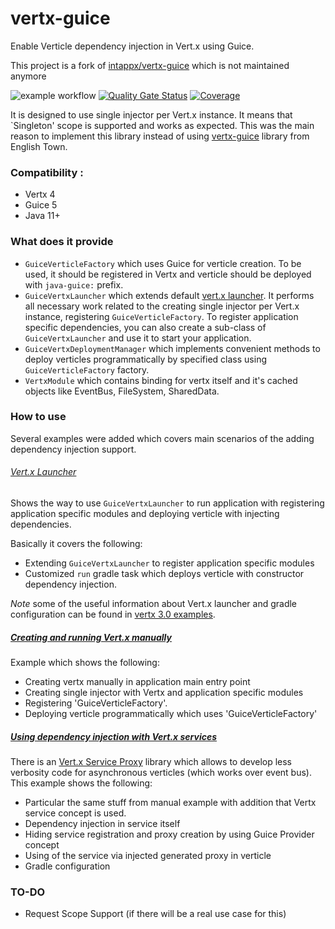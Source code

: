 # vertx-guice
Enable Verticle dependency injection in Vert.x using Guice. 

This project is a fork of [intappx/vertx-guice](https://github.com/intappx/vertx-guice) which is not maintained anymore

![example workflow](https://github.com/lucas-dclrcq/vertx-guice/actions/workflows/CICD.yml/badge.svg)
[![Quality Gate Status](https://sonarcloud.io/api/project_badges/measure?project=lucas-dclrcq_vertx-guice&metric=alert_status)](https://sonarcloud.io/summary/new_code?id=lucas-dclrcq_vertx-guice)
[![Coverage](https://sonarcloud.io/api/project_badges/measure?project=lucas-dclrcq_vertx-guice&metric=coverage)](https://sonarcloud.io/summary/new_code?id=lucas-dclrcq_vertx-guice)

It is designed to use single injector per Vert.x instance.
It means that `Singleton' scope is supported and works as expected. This was the main reason to implement this library instead of using [vertx-guice](https://github.com/englishtown/vertx-guice) library from English Town.

### Compatibility :

- Vertx 4
- Guice 5
- Java 11+

### What does it provide
* `GuiceVerticleFactory` which uses Guice for verticle creation. To be used, it should be registered in Vertx and verticle should be deployed with `java-guice:` prefix. 
* `GuiceVertxLauncher` which extends default [vert.x launcher](http://vertx.io/docs/vertx-core/java/#_the_vert_x_launcher). It performs all necessary work related to the creating single injector per Vert.x instance, registering `GuiceVerticleFactory`. 
To register application specific dependencies, you can also create a sub-class of `GuiceVertxLauncher` and use it to start your application.
* `GuiceVertxDeploymentManager` which implements convenient methods to deploy verticles programmatically by specified class using `GuiceVerticleFactory` factory.
* `VertxModule` which contains binding for vertx itself and it's cached objects like EventBus, FileSystem, SharedData.

### How to use
Several examples were added which covers main scenarios of the adding dependency injection support. 

###### [Vert.x Launcher](vertx-guice-examples/launcher)
Shows the way to use `GuiceVertxLauncher` to run application with registering application specific modules and deploying verticle with injecting dependencies.

Basically it covers the following:

* Extending `GuiceVertxLauncher` to register application specific modules
* Customized `run` gradle task which deploys verticle with constructor dependency injection. 

*Note* some of the useful information about Vert.x launcher and gradle configuration can be found in [vertx 3.0 examples](https://github.com/vert-x3/vertx-examples/tree/master/gradle-redeploy).

##### [Creating and running Vert.x manually](vertx-guice-examples/manual)
Example which shows the following:

* Creating vertx manually in application main entry point
* Creating single injector with Vertx and application specific modules
* Registering 'GuiceVerticleFactory'.
* Deploying verticle programmatically which uses 'GuiceVerticleFactory'

##### [Using dependency injection with Vert.x services](vertx-guice-examples/service-proxy)
There is an [Vert.x Service Proxy](http://vertx.io/docs/vertx-service-proxy/java/) library which allows to develop less verbosity code for asynchronous verticles (which works over event bus).
This example shows the following:

* Particular the same stuff from manual example with addition that Vertx service concept is used.
* Dependency injection in service itself
* Hiding service registration and proxy creation by using Guice Provider concept
* Using of the service via injected generated proxy in verticle 
* Gradle configuration

### TO-DO
* Request Scope Support (if there will be a real use case for this)
